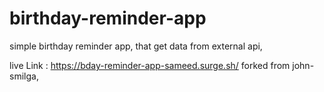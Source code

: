 # birthday-reminder-app
simple birthday reminder app, that get data from external api,


live Link : https://bday-reminder-app-sameed.surge.sh/
forked from john-smilga,

